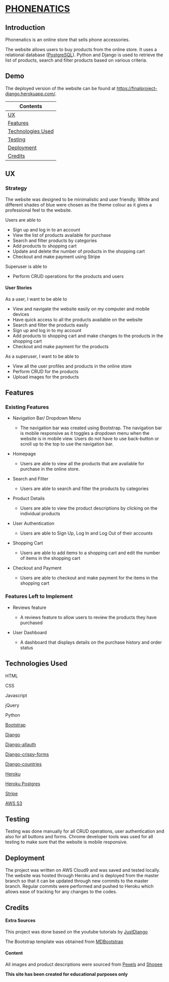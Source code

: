 # [PHONENATICS](https://finalproject-django.herokuapp.com/)</p>

## Introduction

Phonenatics is an online store that sells phone accessories. 


The website allows users to buy products from the online store. It uses a relational database ([PostgreSQL](https://www.postgresql.org/)). Python and Django is used to retrieve the list of products, search and filter products based on various criteria. 


## Demo

The deployed version of the website can be found at https://finalproject-django.herokuapp.com/. 



| Contents                          |
|-----------------------------------|
|[UX](#UX)                          |
|[Features](#Features)              |
|[Technologies Used](#TechnologiesUsed)|
|[Testing](#Testing)                |
|[Deployment](#Deployment)          |
|[Credits](#Credits)                |



## UX


### Strategy

The website was designed to be minimalistic and user friendly. 
White and different shades of blue were chosen as the theme colour as it gives a professional feel to the website.



Users are able to
 * Sign up and log in to an account
 * View the list of products available for purchase
 * Search and filter products by categories
 * Add products to shopping cart
 * Update and delete the number of products in the shopping cart
 * Checkout and make payment using Stripe 


Superuser is able to 
 * Perform CRUD operations for the products and users


#### User Stories

As a user, I want to be able to 

*  View and navigate the website easily on my computer and mobile devices
*  Have quick access to all the products available on the website
*  Search and filter the products easily
*  Sign up and log in to my account
*  Add products to shopping cart and make changes to the products in the shopping cart
*  Checkout and make payment for the products



As a superuser, I want to be able to 

*  View all the user profiles and products in the online store
*  Perform CRUD for the products
*  Upload images for the products


## Features


### Existing Features

* Navigation Bar/ Dropdown Menu
  * The navigation bar was created using Bootstrap. The navigation bar is mobile responsive as it toggles a dropdown menu when the website is in mobile view. Users do not have to use back-button or scroll up to the top to use the navigation bar.


* Homepage
  * Users are able to view all the products that are available for purchase in the online store.

* Search and Filter
  *  Users are able to search and filter the products by categories

* Product Details
  *  Users are able to view the product descriptions by clicking on the individual products

* User Authentication
  *  Users are able to Sign Up, Log In and Log Out of their accounts

* Shopping Cart
  *  Users are able to add items to a shopping cart and edit the number of items in the shopping cart

* Checkout and Payment
  * Users are able to checkout and make payment for the items in the shopping cart


### Features Left to Implement

* Reviews feature
  * A reviews feature to allow users to review the products they have purchased

* User Dashboard
  * A dashboard that displays details on the purchase history and order status



## Technologies Used

HTML

CSS

Javascript

jQuery

Python

[Bootstrap](https://getbootstrap.com/)

[Django](https://www.djangoproject.com/)

[Django-allauth](https://django-allauth.readthedocs.io/en/latest/installation.html)

[Django-crispy-forms](https://django-crispy-forms.readthedocs.io/en/latest/install.html)

[Django-countries](https://pypi.org/project/django-countries/)

[Heroku](https://heroku.com/)

[Heroku Postgres](https://www.heroku.com/postgres)

[Stripe](https://stripe.com/en-sg)

[AWS S3](https://aws.amazon.com/s3/)


## Testing

Testing was done manually for all CRUD operations, user authentication and also for all buttons and forms. Chrome developer tools was used for all testing to make sure that the website is mobile responsive.


## Deployment

The project was written on AWS Cloud9 and was saved and tested locally. The website was hosted through Heroku and is deployed from the master branch so that it can be updated through new commits to the master branch. Regular commits were performed and pushed to Heroku which allows ease of tracking for any changes to the codes.


## Credits

#### Extra Sources

This project was done based on the youtube tutorials by [JustDjango](https://www.youtube.com/channel/UCRM1gWNTDx0SHIqUJygD-kQ/videos)


The Bootstrap template was obtained from [MDBootstrap]([JustDjango](https://www.youtube.com/channel/UCRM1gWNTDx0SHIqUJygD-kQ/videos))

#### Content

All images and product descriptions were sourced from [Pexels](https://www.pexels.com/) and [Shopee](https://shopee.sg/remaxandwkofficialstore)



**This site has been created for educational purposes only**
